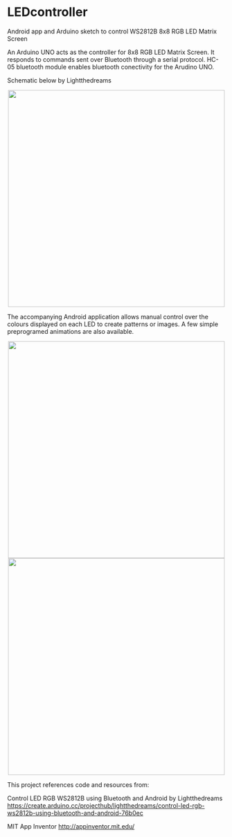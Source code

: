 # LEDcontroller
Android app and Arduino sketch to control WS2812B 8x8 RGB LED Matrix Screen

An Arduino UNO acts as the controller for 8x8 RGB LED Matrix Screen. It responds to commands sent over Bluetooth through a serial protocol. HC-05 bluetooth module enables bluetooth conectivity for the Arudino UNO.

Schematic below by Lightthedreams
<p align="center">
<img src="https://user-images.githubusercontent.com/54617672/178267962-0f25f35b-5c01-48b4-b4e7-b2ddba31d9db.png" height="500">
</p>
The accompanying Android application allows manual control over the colours displayed on each LED to create patterns or images. A few simple preprogramed animations are also available.
<p align="center">
<img src="https://user-images.githubusercontent.com/54617672/178268802-86309787-6aa5-4549-a3f1-2418eef9447a.jpg" height="500">
<img src="https://user-images.githubusercontent.com/54617672/178268551-22f9f42c-b028-4ddf-b85a-5ccc4a2dc64e.jpg" height="500">
</p>


This project references code and resources from:

Control LED RGB WS2812B using Bluetooth and Android by Lightthedreams
https://create.arduino.cc/projecthub/lightthedreams/control-led-rgb-ws2812b-using-bluetooth-and-android-76b0ec 

MIT App Inventor 
http://appinventor.mit.edu/ 
